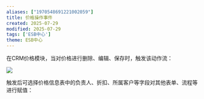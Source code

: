 ```yaml
---
aliases: ["1970548691221002059"]
title: 价格操作事件
created: 2025-07-29
modified: 2025-07-29
tags: ['ESB中心']
theme: ESB中心
---
```


在CRM价格模块，当对价格进行删除、编辑、保存时，触发该动作流：

![](https://myhelpdoc.oss-cn-heyuan.aliyuncs.com/mdimages/c099098a0d577a091717c00114232690.jpg)

触发后可选择价格信息表中的负责人、折扣、所属客户等字段对其他表单、流程等进行赋值：

